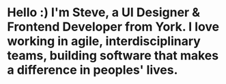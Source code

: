 # Hello :) I'm Steve, a UI Designer & Frontend Developer from York. I love working in agile, interdisciplinary teams, building software that makes a difference in peoples' lives.
